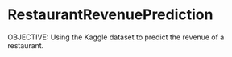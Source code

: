 # RestaurantRevenuePrediction
OBJECTIVE: Using the Kaggle dataset to predict the revenue of a restaurant.
